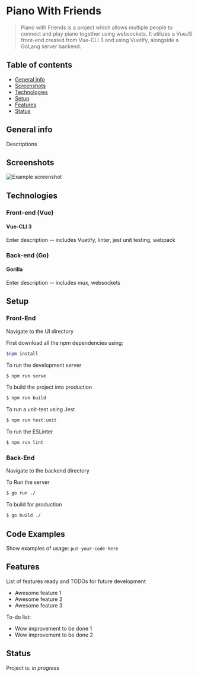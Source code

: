 # Piano With Friends
> Piano with Friends is a project which allows multiple people to connect and play piano together using websockets.  It utilizes a VueJS front-end created from Vue-CLI 3 and using Vuetify, alongside a GoLang server backend.

## Table of contents
* [General info](#general-info)
* [Screenshots](#screenshots)
* [Technologies](#technologies)
* [Setup](#setup)
* [Features](#features)
* [Status](#status)

## General info
Descriptions

## Screenshots
![Example screenshot](./img/screenshot.png)

## Technologies
### Front-end (Vue)
#### Vue-CLI 3
Enter description -- includes Vuetify, linter, jest unit testing, webpack
### 

### Back-end (Go)
#### Gorilla
Enter description -- includes mux, websockets

## Setup
### Front-End

Navigate to the UI directory


First download all the npm dependencies using:
```bash
$npm install
```

To run the development server
```bash 
$ npm run serve
```

To build the project into production
```bash 
$ npm run build
```
To run a unit-test using Jest
```bash 
$ npm run test:unit 
```

To run the ESLinter 
```bash 
$ npm run lint
```

### Back-End
Navigate to the backend directory

To Run the server
```bash 
$ go run ./
```

To build for production
```bash
$ go build ./
```


## Code Examples
Show examples of usage:
`put-your-code-here`

## Features
List of features ready and TODOs for future development
* Awesome feature 1
* Awesome feature 2
* Awesome feature 3

To-do list:
* Wow improvement to be done 1
* Wow improvement to be done 2

## Status
Project is: _in progress_
